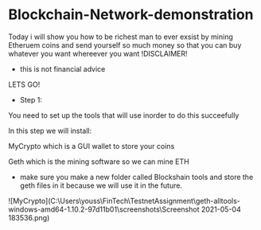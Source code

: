 # Blockchain-Network-demonstration

Today i will show you how to be richest man to ever exsist by mining Etheruem coins and send yourself so much money so that you can buy whatever you want whereever you want
!DISCLAIMER! 
- this is not financial advice

LETS GO! 

- Step 1: 

You need to set up the tools that will use inorder to do this succeefully

In this step we will install: 

MyCrypto which is a GUI wallet to store your coins 

Geth which is the mining software so we can mine ETH
- make sure you make a new folder called Blockshain tools and store the geth files in it because we will use it in the future.

![MyCrypto](C:\Users\youss\FinTech\TestnetAssignment\geth-alltools-windows-amd64-1.10.2-97d11b01\screenshots\Screenshot 2021-05-04 183536.png) 
